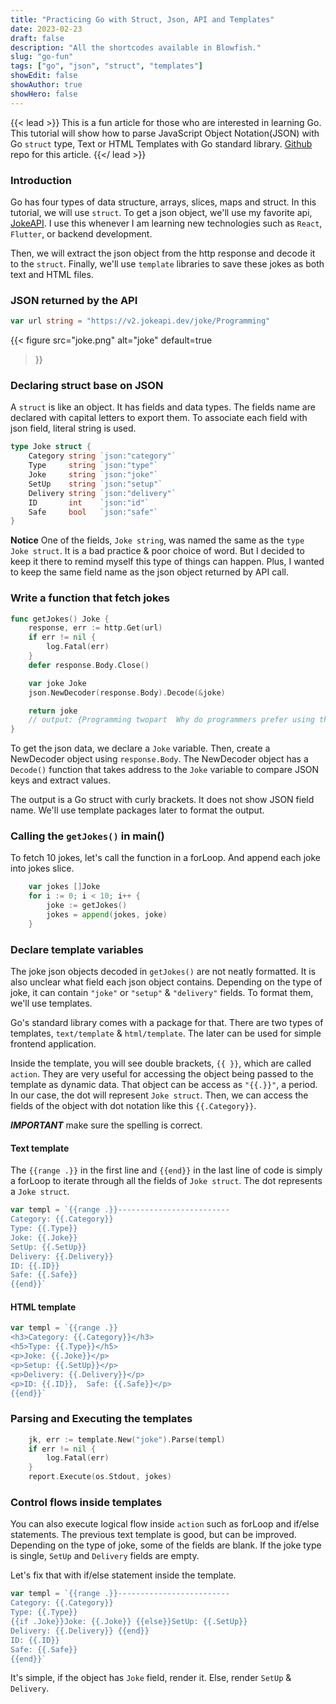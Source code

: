 ```yaml
---
title: "Practicing Go with Struct, Json, API and Templates"
date: 2023-02-23
draft: false
description: "All the shortcodes available in Blowfish."
slug: "go-fun"
tags: ["go", "json", "struct", "templates"]
showEdit: false
showAuthor: true
showHero: false
---
```

{{< lead >}}
This is a fun article for those who are interested in learning Go. This tutorial will show how to parse JavaScript Object Notation(JSON) with Go `struct` type, Text or HTML Templates with Go standard library. [Github](https://github.com/Wai30Yan/go-projects-for-personal-blogs/tree/main/net) repo for this article.
{{</ lead >}}

### Introduction
Go has four types of data structure, arrays, slices, maps and struct. In this tutorial, we will use `struct`. To get a json object, we'll use my favorite api, [JokeAPI](https://sv443.net/jokeapi/v2/). I use this whenever I am learning new technologies such as `React`, `Flutter`, or backend development. 

Then, we will extract the json object from the http response and decode it to the `struct`. Finally, we'll use `template` libraries to save these jokes as both text and HTML files.

### JSON returned by the API
```go
var url string = "https://v2.jokeapi.dev/joke/Programming"
```

{{< figure
    src="joke.png"
    alt="joke"
    default=true
>}}

### Declaring struct base on JSON
A `struct` is like an object. It has fields and data types. The fields name are declared with capital letters to export them. To associate each field with json field, literal string is used. 
```go
type Joke struct {
	Category string `json:"category"`
	Type     string `json:"type"`
	Joke     string `json:"joke"`
	SetUp    string `json:"setup"`
	Delivery string `json:"delivery"`
	ID       int    `json:"id"`
	Safe     bool   `json:"safe"`
}
```
**Notice** One of the fields, `Joke string`, was named the same as the `type Joke struct`. It is a bad practice & poor choice of word. But I decided to keep it there to remind myself this type of things can happen. Plus, I wanted to keep the same field name as the json object returned by API call.

### Write a function that fetch jokes

```go
func getJokes() Joke {
	response, err := http.Get(url)
	if err != nil {
		log.Fatal(err)
	}
	defer response.Body.Close()

	var joke Joke	
	json.NewDecoder(response.Body).Decode(&joke)

	return joke 
	// output: {Programming twopart  Why do programmers prefer using the dark mode? Because light attracts bugs. 232 true}
}
```

To get the json data, we declare a `Joke` variable. Then, create a NewDecoder object using `response.Body`. The NewDecoder object has a `Decode()` function that takes address to the `Joke` variable to compare JSON keys and extract values.

The output is a Go struct with curly brackets. It does not show JSON field name. We'll use template packages later to format the output. 

### Calling the `getJokes()` in main()
To fetch 10 jokes, let's call the function in a forLoop. And append each joke into jokes slice.

```go
	var jokes []Joke
	for i := 0; i < 10; i++ {
		joke := getJokes()
		jokes = append(jokes, joke)
	}
```


### Declare template variables
The joke json objects decoded in `getJokes()` are not neatly formatted. It is also unclear what field each json object contains. Depending on the type of joke, it can contain `"joke"` or `"setup"` & `"delivery"` fields. To format them, we'll use templates.

Go's standard library comes with a package for that. There are two types of templates, `text/template` & `html/template`. The later can be used for simple frontend application. 

Inside the template, you will see double brackets, `{{ }}`, which are called `action`. They are very useful for accessing the object being passed to the template as dynamic data. That object can be access as `"{{.}}"`, a period. In our case, the dot will represent `Joke struct`. Then, we can access the fields of the object with dot notation like this `{{.Category}}`. 

__*IMPORTANT*__ make sure the spelling is correct.


#### Text template
The `{{range .}}` in the first line and `{{end}}` in the last line of code is simply a forLoop to iterate through all the fields of `Joke struct`. The dot represents a `Joke struct`.
```go
var templ = `{{range .}}-------------------------
Category: {{.Category}}
Type: {{.Type}}
Joke: {{.Joke}} 
SetUp: {{.SetUp}}
Delivery: {{.Delivery}}
ID: {{.ID}}
Safe: {{.Safe}}
{{end}}`
```
#### HTML template
```go
var templ = `{{range .}}
<h3>Category: {{.Category}}</h3>
<h5>Type: {{.Type}}</h5>
<p>Joke: {{.Joke}}</p> 
<p>Setup: {{.SetUp}}</p>
<p>Delivery: {{.Delivery}}</p> 
<p>ID: {{.ID}},  Safe: {{.Safe}}</p>
{{end}}`
```

### Parsing and Executing the templates

```go
	jk, err := template.New("joke").Parse(templ)
	if err != nil {
		log.Fatal(err)
	}
	report.Execute(os.Stdout, jokes)
```
### Control flows inside templates

You can also execute logical flow inside `action` such as forLoop and if/else statements. The previous text template is good, but can be improved. Depending on the type of joke, some of the fields are blank. If the joke type is single, `SetUp` and `Delivery` fields are empty.

Let's fix that with if/else statement inside the template.

```go
var templ = `{{range .}}-------------------------
Category: {{.Category}}
Type: {{.Type}}
{{if .Joke}}Joke: {{.Joke}} {{else}}SetUp: {{.SetUp}}
Delivery: {{.Delivery}} {{end}}
ID: {{.ID}}
Safe: {{.Safe}}
{{end}}`
```

It's simple, if the object has `Joke` field, render it. Else, render `SetUp` & `Delivery`.